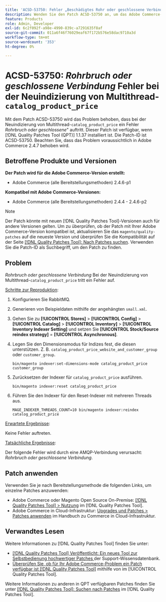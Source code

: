 ```yaml
---
title: 'ACSD-53750: Fehler „Beschädigtes Rohr oder geschlossene Verbindung“ während der Neuindizierung des multithreadfähigen CATALOG_PRODUCT_PRICE'
description: Wenden Sie den Patch ACSD-53750 an, um das Adobe Commerce-Problem zu beheben, bei dem während der Neuindizierung des Katalogprodukts mit mehreren Threads der Fehler „Broken Pipe“ oder „Closed Connection“ auftritt.
feature: Products
role: Admin, Developer
exl-id: 6c2f092f-a98e-4990-839c-a7291635f8af
source-git-commit: 011a6f46f76029eaf67f172b576e58dac9710a3d
workflow-type: tm+mt
source-wordcount: '353'
ht-degree: 0%

---
```


# ACSD-53750: *Rohrbruch oder geschlossene Verbindung* Fehler bei der Neuindizierung von Multithread-`catalog_product_price`

Mit dem Patch ACSD-53750 wird das Problem behoben, dass bei der Neuindizierung von Multithread-`catalog_product_price` ein Fehler *Rohrbruch oder geschlossene*&quot; auftritt. Dieser Patch ist verfügbar, wenn [!DNL Quality Patches Tool (QPT)] 1.1.37 installiert ist. Die Patch-ID ist ACSD-53750. Beachten Sie, dass das Problem voraussichtlich in Adobe Commerce 2.4.7 behoben wird.

## Betroffene Produkte und Versionen

**Der Patch wird für die Adobe Commerce-Version erstellt:**

* Adobe Commerce (alle Bereitstellungsmethoden) 2.4.6-p1

**Kompatibel mit Adobe Commerce-Versionen:**

* Adobe Commerce (alle Bereitstellungsmethoden) 2.4.4 - 2.4.6-p2

>[!NOTE]
>
>Der Patch könnte mit neuen [!DNL Quality Patches Tool]-Versionen auch für andere Versionen gelten. Um zu überprüfen, ob der Patch mit Ihrer Adobe Commerce-Version kompatibel ist, aktualisieren Sie das `magento/quality-patches` auf die neueste Version und überprüfen Sie die Kompatibilität auf der Seite [[!DNL Quality Patches Tool]: Nach Patches suchen](https://experienceleague.adobe.com/tools/commerce-quality-patches/index.html). Verwenden Sie die Patch-ID als Suchbegriff, um den Patch zu finden.

## Problem

*Rohrbruch oder geschlossene Verbindung* Bei der Neuindizierung von Multithread-`catalog_product_price` tritt ein Fehler auf.

<u>Schritte zur Reproduktion</u>:

1. Konfigurieren Sie RabbitMQ.
1. Generieren von Beispieldaten mithilfe der angehängten `small.xml`.
1. Gehen Sie zu **[!UICONTROL Stores]** > **[!UICONTROL Config]** > **[!UICONTROL Catalog]** > **[!UICONTROL Inventory]** > **[!UICONTROL Inventory Indexer Setting]** und setzen Sie **[!UICONTROL Stock/Source reindex strategy]** = **[!UICONTROL Asynchronous]**.
1. Legen Sie den Dimensionsmodus für Indizes fest, die diesen unterstützen. Z. B. `catalog_product_price_website_and_customer_group` oder `customer_group`.

   ```
   bin/magento indexer:set-dimensions-mode catalog_product_price customer_group
   ```

1. Zurücksetzen der Indexer für `catalog_product_price` ausführen.

   ```
   bin/magento indexer:reset catalog_product_price
   ```

1. Führen Sie den Indexer für den Reset-Indexer mit mehreren Threads aus.

   ```
   MAGE_INDEXER_THREADS_COUNT=10 bin/magento indexer:reindex catalog_product_price
   ```

<u>Erwartete Ergebnisse</u>:

Keine Fehler auftreten.

<u>Tatsächliche Ergebnisse</u>:

Der folgende Fehler wird durch eine AMQP-Verbindung verursacht: *Rohrbruch oder geschlossene Verbindung*.

## Patch anwenden

Verwenden Sie je nach Bereitstellungsmethode die folgenden Links, um einzelne Patches anzuwenden:

* Adobe Commerce oder Magento Open Source On-Premise: [[!DNL Quality Patches Tool] > Nutzung](/help/tools/quality-patches-tool/usage.md) im [!DNL Quality Patches Tool].
* Adobe Commerce in Cloud-Infrastruktur: [Upgrades und Patches > Patches anwenden](https://experienceleague.adobe.com/docs/commerce-cloud-service/user-guide/develop/upgrade/apply-patches.html) im Handbuch zu Commerce in Cloud-Infrastruktur.

## Verwandtes Lesen

Weitere Informationen zu [!DNL Quality Patches Tool] finden Sie unter:

* [[!DNL Quality Patches Tool] Veröffentlicht: Ein neues Tool zur Selbstbedienung hochwertiger Patches ](https://experienceleague.adobe.com/en/docs/commerce-operations/tools/quality-patches-tool/quality-patches-tool-to-self-serve-quality-patches) der Support-Wissensdatenbank.
* [Überprüfen Sie, ob für Ihr Adobe Commerce-Problem ein Patch verfügbar ist [!DNL Quality Patches Tool]](/help/tools/quality-patches-tool/patches-available-in-qpt/check-patch-for-magento-issue-with-magento-quality-patches.md) mithilfe von im [!UICONTROL Quality Patches Tool].


Weitere Informationen zu anderen in QPT verfügbaren Patches finden Sie unter [[!DNL Quality Patches Tool]: Suchen nach Patches](https://experienceleague.adobe.com/tools/commerce-quality-patches/index.html) im [!DNL Quality Patches Tool].
